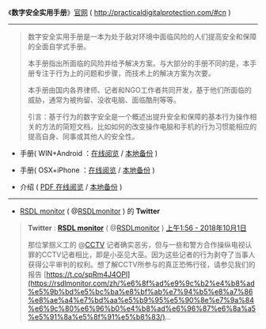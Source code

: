 《**数字安全实用手册**》[官网](http://practicaldigitalprotection.com/#cn) ( http://practicaldigitalprotection.com/#cn )

-----------------------------------------

> 数字安全实用手册是一本为处于敌对环境中面临风险的人们提高安全和保障的全面自学式手册。
>
> 本手册指出所面临的风险并给予解决方案。与大部分的手册不同的是，本手册专注于行为上的问题和步骤，而技术上的解决方案为次要。
>
> 本手册由国内各界律师、记者和NGO工作者共同开发，基于他们所面临的威胁，通常为被拘留、没收电脑、面临酷刑等等。
> 
> 引言：基于行为的数字安全是一个概述出提升安全和保障的基本行为操作相关的方法的简短文档，比如如何的改变操作电脑和手机的行为习惯能相应的提高自身、同事或其他人的安全性。
> 

- 手册( WIN+Android ：[在线阅览](http://practicaldigitalprotection.com/pdfs/Practical%20Digital%20Protection%20(CN)%20(WIN+Android).pdf) / [本地备份](https://taoste.github.io/Hello-World/Technical%20File(PDF)/%E3%80%8A%E6%95%B0%E5%AD%97%E5%AE%89%E5%85%A8%E5%AE%9E%E7%94%A8%E6%89%8B%E5%86%8C%E3%80%8B/Practical%20Digital%20Protection%20(CN)%20(WIN+Android).pdf) )

- 手册( OSX+iPhone ：[在线阅览](http://practicaldigitalprotection.com/pdfs/Practical%20Digital%20Protection%20(CN)%20(OSX+iPhone).pdf) / [本地备份](https://taoste.github.io/Hello-World/Technical%20File(PDF)/%E3%80%8A%E6%95%B0%E5%AD%97%E5%AE%89%E5%85%A8%E5%AE%9E%E7%94%A8%E6%89%8B%E5%86%8C%E3%80%8B/Practical%20Digital%20Protection%20(CN)%20(OSX+iPhone).pdf) )

- 介绍 ( [PDF 在线阅览](http://practicaldigitalprotection.com/pdfs/Behaviour%20Based%20Cybersecurity%20(CN).pdf) / [本地备份](https://taoste.github.io/Hello-World/Technical%20File(PDF)/%E3%80%8A%E6%95%B0%E5%AD%97%E5%AE%89%E5%85%A8%E5%AE%9E%E7%94%A8%E6%89%8B%E5%86%8C%E3%80%8B/Behaviour%20Based%20Cybersecurity%20(CN).pdf) )

-----------------------------------------

-  [RSDL monitor](https://twitter.com/intent/follow?original_referer=http%3A%2F%2Fpracticaldigitalprotection.com%2F&ref_src=twsrc%5Etfw&region=follow_link&screen_name=RSDLmonitor&tw_p=followbutton) ( @[RSDLmonitor](https://twitter.com/RSDLmonitor) ) 的 **Twitter**

> **Twitter** : [**RSDL monitor**](https://twitter.com/intent/user?screen_name=RSDLmonitor) ( @[RSDLmonitor](https://twitter.com/RSDLmonitor) )   [上午1:56 - 2018年10月1日](https://twitter.com/RSDLmonitor/status/1046700246003306496)  
>  
>  那位掌掴义工的 @[CCTV](https://twitter.com/CCTV) 记者确实恶劣，但与一些和警方合作操纵电视认罪的CCTV记者相比，即是小巫见大巫。因为这些记者的行为剥夺了当事人获得公平审判的权利。想了解CCTV所参与的真正恐怖行径，请参见我们的报告  [https://t.co/spRm4J4OPl](https://rsdlmonitor.com/zh/%e6%8f%ad%e9%9c%b2%e4%b8%ad%e5%9b%bd%e5%bc%ba%e8%bf%ab%e7%94%b5%e8%a7%86%e8%ae%a4%e7%bd%aa%e5%b9%95%e5%90%8e%e7%9a%84%e6%9c%80%e6%96%b0%e4%b8%ad%e6%96%87%e6%8a%a5%e5%91%8a%e5%8f%91%e5%b8%83/)...


